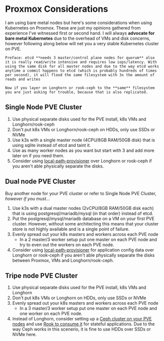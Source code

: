 # Proxmox Considerations

I am using bare metal nodes but here's some considerations when using Kubernetes on Proxmox. These are just my opinions gathered from experience I've witnessed first or second hand. I will always **advocate for bare metal Kubernetes** due to the overhead of VMs and disk concerns, however following along below will net you a very stable Kubernetes cluster on PVE.

```admonish warning
Preface: etcd **needs 3 master/control plane nodes for quorum** also it is really read/write intensive and requires low iops/latency. With using the same disk for all master nodes and due to the way etcd works anytime a commit happens to etcd (which is probably hundreds of times per second), it will flood the same filesystem with 3x the amount of reads and writes

Now if you layer on Longhorn or rook-ceph to the **same** filesystem you are just asking for trouble, because that is also replicated.
```

## Single Node PVE Cluster

1. Use physical separate disks used for the PVE install, k8s VMs and Longhorn/rook-ceph
2. Don't put k8s VMs or Longhorn/rook-ceph on HDDs, only use SSDs or NVMe
3. Use k3s with a single master node (4CPU/8GB RAM/50GB disk) that is using sqlite instead of etcd and taint it.
4. Use as many worker nodes as you want but start with 3 and add more later on if you need them.
5. Consider using [local-path-provisioner](https://github.com/rancher/local-path-provisioner) over Longhorn or rook-ceph if you aren't able physically separate the disks.

## Dual node PVE Cluster

Buy another node for your PVE cluster or refer to Single Node PVE Cluster, _however if you must..._

1. Use k3s with a dual master nodes (2vCPU/8GB RAM/50GB disk each) that is using postgresql/mariadb/mysql (in that order) instead of etcd.
2. Put the postgresql/mysql/mariadb database on a VM on your first PVE cluster. However, without some architecting this means that your cluster store is not highly available and is a single point of failure.
3. Evenly spread out your k8s masters and workers across each PVE node
    -  In a 2 master/3 worker setup put one master on each PVE node and try to even out the workers on each PVE node.
4. Consider using [local-path-provisioner](https://github.com/rancher/local-path-provisioner) for application config data over Longhorn or rook-ceph if you aren't able physically separate the disks between Proxmox, VMs and Longhorn/rook-ceph.

## Tripe node PVE Cluster

1. Use physical separate disks used for the PVE install, k8s VMs and Longhorn
2. Don't put k8s VMs or Longhorn on HDDs, only use SSDs or NVMe
3. Evenly spread out your k8s masters and workers across each PVE node
    - In a 3 master/3 worker setup put one master on each PVE node and one worker on each PVE node.
4. Instead of Longhorn, consider setting up a [Ceph cluster on your PVE nodes](https://pve.proxmox.com/wiki/Deploy_Hyper-Converged_Ceph_Cluster) and use [Rook to consume it](https://rook.io/docs/rook/v1.10/CRDs/Cluster/external-cluster/) for stateful applications. Due to the way Ceph works in this scenerio, it is fine to use HDDs over SSDs or NVMe here.
